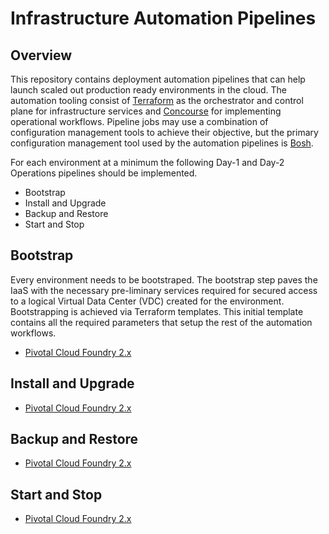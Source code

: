 # Infrastructure Automation Pipelines

## Overview

This repository contains deployment automation pipelines that can help launch scaled out production ready environments in the cloud. The automation tooling consist of [Terraform](https://www.terraform.io/) as the orchestrator and control plane for infrastructure services and [Concourse](http://concourse-ci.org/) for implementing operational workflows. Pipeline jobs may use a combination of configuration management tools to achieve their objective, but the primary configuration management tool used by the automation pipelines is [Bosh](http://bosh.io/).

For each environment at a minimum the following Day-1 and Day-2 Operations pipelines should be implemented.

* Bootstrap
* Install and Upgrade
* Backup and Restore
* Start and Stop

## Bootstrap

Every environment needs to be bootstraped. The bootstrap step paves the IaaS with the necessary pre-liminary services required for secured access to a logical Virtual Data Center (VDC) created for the environment. Bootstrapping is achieved via Terraform templates. This initial template contains all the required parameters that setup the rest of the automation workflows.

* [Pivotal Cloud Foundry 2.x](pcf/bootstrap)

## Install and Upgrade

* [Pivotal Cloud Foundry 2.x](pcf/install-and-upgrade)

## Backup and Restore

* [Pivotal Cloud Foundry 2.x](pcf/backup-and-restore)

## Start and Stop

* [Pivotal Cloud Foundry 2.x](pcf/start-and-stop)
